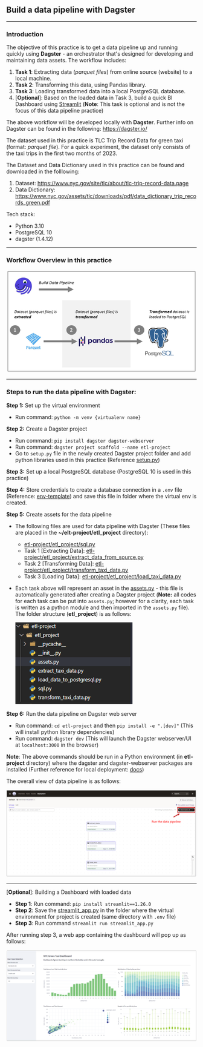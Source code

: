 ## Build a data pipeline with Dagster
---

### Introduction
The objective of this practice is to get a data pipeline up and running quickly using **Dagster** - an orchestrator that's designed for developing and maintaining data assets. The workflow includes:
1. **Task 1**: Extracting data (*parquet files*) from online source (website) to a local machine.
2. **Task 2**: Transforming this data, using Pandas library.
3. **Task 3**: Loading transformed data into a local PostgreSQL database.
4. [**Optional**]: Based on the loaded data in Task 3, build a quick BI Dashboard using [Streamlit](https://streamlit.io/) (**Note**: This task is optional and is not the focus of this data pipeline practice)

The above workflow will be developed locally with **Dagster**. Further info on Dagster can be found in the following: https://dagster.io/

The dataset used in this practice is TLC Trip Record Data for green taxi (format: *parquet file*). For a quick experiment, the dataset only consists of the taxi trips in the first two months of 2023.

The Dataset and Data Dictionary used in this practice can be found and downloaded in the folllowing:
1. Dataset: https://www.nyc.gov/site/tlc/about/tlc-trip-record-data.page
2. Data Dictionary: https://www.nyc.gov/assets/tlc/downloads/pdf/data_dictionary_trip_records_green.pdf

Tech stack:
- Python 3.10
- PostgreSQL 10
- dagster (1.4.12)

---
### Workflow Overview in this practice

  ![workflow](https://github.com/DoThNg/Data-Engineering-Projects/blob/main/4_ETL_Dagster/docs/dagster_project_workflow.png)

---

### Steps to run the data pipeline with Dagster:
**Step 1:** Set up the virtual environment 
- Run command: `python -m venv {virtualenv name}`

**Step 2:** Create a Dagster project
- Run command: ```pip install dagster dagster-webserver```
- Run command: ```dagster project scaffold --name etl-project```
- Go to `setup.py` file in the newly created Dagster project folder and add python libraries used in this practice (Reference [setup.py](https://github.com/DoThNg/Data-Engineering-Projects/blob/main/4_ETL_Dagster/etl-project/setup.py)) 

**Step 3:** Set up a local PostgreSQL database (PostgreSQL 10 is used in this practice)

**Step 4:** Store credentials to create a database connection in a `.env` file (Reference: [env-template](https://github.com/DoThNg/Data-Engineering-Projects/blob/main/4_ETL_Dagster/env-template)) and save this file in folder where the virtual env is created. 

**Step 5:** Create assets for the data pipeline

- The following files are used for data pipeline with Dagster (These files are placed in the **~/elt-project/etl_project** directory):

    - [etl-project/etl_project/sql.py](https://github.com/DoThNg/Data-Engineering-Projects/blob/main/4_ETL_Dagster/etl-project/etl_project/sql.py)
    - Task 1 [Extracting Data]: [etl-project/etl_project/extract_data_from_source.py](https://github.com/DoThNg/Data-Engineering-Projects/blob/main/4_ETL_Dagster/etl-project/etl_project/extract_taxi_data.py)
    - Task 2 [Transforming Data]: [etl-project/etl_project/transform_taxi_data.py](https://github.com/DoThNg/Data-Engineering-Projects/blob/main/4_ETL_Dagster/etl-project/etl_project/transform_taxi_data.py)
    - Task 3 [Loading Data]: [etl-project/etl_project/load_taxi_data.py](https://github.com/DoThNg/Data-Engineering-Projects/blob/main/4_ETL_Dagster/etl-project/etl_project/load_data_to_postgresql.py)

- Each task above will represent an asset in the [assets.py](https://github.com/DoThNg/Data-Engineering-Projects/blob/main/4_ETL_Dagster/etl-project/etl_project/assets.py) - this file is automatically generated after creating a Dagster project (**Note:** all codes for each task can be put into `assets.py`; however for a clarity, each task is written as a python module and then imported in the `assets.py` file). The folder structure (**etl_project**) is as follows:

  ![etl_project](https://github.com/DoThNg/Data-Engineering-Projects/blob/main/4_ETL_Dagster/docs/etl_project.png)

**Step 6:** Run the data pipeline on Dagster web server
- Run command: ```cd etl-project``` and then ```pip install -e ".[dev]"``` (This will install python library dependencies)
- Run command: ```dagster dev``` (This will launch the Dagster webserver/UI at `localhost:3000` in the browser)

**Note**: The above commands should be run in a Python environment (in **etl-project** directory) where the dagster and dagster-webserver packages are installed (Further reference for local deployment: [docs](https://docs.dagster.io/guides/running-dagster-locally))

The overall view of data pipeline is as follows:

  ![data pipeline](https://github.com/DoThNg/Data-Engineering-Projects/blob/main/4_ETL_Dagster/docs/dagster_data_pipeline.png)

---

[**Optional**]: Building a Dashboard with loaded data
- **Step 1**: Run command: `pip install streamlit==1.26.0`
- **Step 2**: Save the [streamlit_app.py](https://github.com/DoThNg/Data-Engineering-Projects/blob/main/4_ETL_Dagster/streamlit_app.py) in the folder where the virtual environment for project is created (same directory with `.env` file)
- **Step 3**: Run command `streamlit run streamlit_app.py`   

After running step 3, a web app containing the dashboard will pop up as follows:

![streamlit_app](https://github.com/DoThNg/Data-Engineering-Projects/blob/main/4_ETL_Dagster/docs/taxi_dashboard.png)



